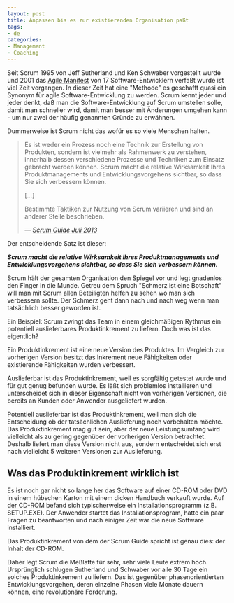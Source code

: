 ```yaml
---
layout: post
title: Anpassen bis es zur existierenden Organisation paßt
tags:
- de
categories:
- Management
- Coaching
---
```

Seit Scrum 1995 von Jeff Sutherland und Ken Schwaber vorgestellt wurde und 2001 das [Agile Manifest](http://www.agilemanifesto.org) von 17 Software-Entwicklern verfaßt wurde ist viel Zeit vergangen. In dieser Zeit hat eine "Methode" es geschafft quasi ein Synonym für agile Software-Entwicklung zu werden. Scrum kennt jeder und jeder denkt, daß man die Software-Entwicklung auf Scrum umstellen solle, damit man schneller wird, damit man besser mit Änderungen umgehen kann - um nur zwei der häufig genannten Gründe zu erwähnen.

Dummerweise ist Scrum nicht das wofür es so viele Menschen halten.

<blockquote>
<p>Es ist weder ein Prozess noch eine Technik zur Erstellung von Produkten, sondern ist vielmehr als Rahmenwerk zu verstehen, innerhalb dessen verschiedene Prozesse und Techniken zum Einsatz gebracht werden können. Scrum macht die relative Wirksamkeit Ihres Produktmanagements und Entwicklungsvorgehens sichtbar, so dass Sie sich verbessern können.</p>
<p>[...]</p>
<p>Bestimmte Taktiken zur Nutzung von Scrum variieren und sind an anderer Stelle beschrieben.</p>
<footer>
— <cite><a href="http://www.scrumguides.org/docs/scrumguide/v1/Scrum-Guide-DE.pdf">Scrum Guide Juli 2013</a></cite>
</footer>
</blockquote>

Der entscheidende Satz ist dieser:

***Scrum macht die relative Wirksamkeit Ihres Produktmanagements und Entwicklungsvorgehens sichtbar, so dass Sie sich verbessern können.***

Scrum hält der gesamten Organisation den Spiegel vor und legt gnadenlos den Finger in die Munde. Getreu dem Spruch "Schmerz ist eine Botschaft" will man mit Scrum allen Beteiligten helfen zu sehen wo man sich verbessern sollte. Der Schmerz geht dann nach und nach weg wenn man tatsächlich besser geworden ist.

Ein Beispiel: Scrum zwingt das Team in einem gleichmäßigen Rythmus ein potentiell auslieferbares Produktinkrement zu liefern. Doch was ist das eigentlich?

Ein Produktinkrement ist eine neue Version des Produktes. Im Vergleich zur vorherigen Version besitzt das Inkrement neue Fähigkeiten oder existierende Fähigkeiten wurden verbessert.

Auslieferbar ist das Produktinkrement, weil es sorgfältig getestet wurde und für gut genug befunden wurde. Es läßt sich problemlos installieren und unterscheidet sich in dieser Eigenschaft nicht von vorherigen Versionen, die bereits an Kunden oder Anwender ausgeliefert wurden.

Potentiell auslieferbar ist das Produktinkrement, weil man sich die Entscheidung ob der tatsächlichen Auslieferung noch vorbehalten möchte. Das Produktinkrement mag gut sein, aber der neue Leistungsumfang wird vielleicht als zu gering gegenüber der vorherigen Version betrachtet. Deshalb liefert man diese Version nicht aus, sondern entscheidet sich erst nach vielleicht 5 weiteren Versionen zur Auslieferung.

## Was das Produktinkrement wirklich ist
Es ist noch gar nicht so lange her das Software auf einer CD-ROM oder DVD in einem hübschen Karton mit einem dicken Handbuch verkauft wurde. Auf der CD-ROM befand sich typischerweise ein Installationsprogramm (z.B. SETUP.EXE). Der Anwender startet das Installationsprogram, hatte ein paar Fragen zu beantworten und nach einiger Zeit war die neue Software installiert.

Das Produktinkrement von dem der Scrum Guide spricht ist genau dies: der Inhalt der CD-ROM.

Daher legt Scrum die Meßlatte für sehr, sehr viele Leute extrem hoch. Ursprünglich schlugen Sutherland und Schwaber vor alle 30 Tage ein solches Produktinkrement zu liefern. Das ist gegenüber phasenorientierten Entwicklungsvorgehen, deren einzelne Phasen viele Monate dauern können, eine revolutionäre Forderung.

